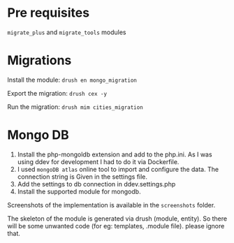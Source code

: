 Pre requisites
==============
`migrate_plus` and `migrate_tools` modules

Migrations
==========
Install the module: `drush en mongo_migration`

Export the migration: `drush cex -y`

Run the migration: `drush mim cities_migration`


Mongo DB
========
1. Install the php-mongoldb extension and add to the php.ini. As I was using ddev for development I had to do it via Dockerfile.
2. I used `mongoDB atlas` online tool to import and configure the data. The connection string is Given in the settings file.
3. Add the settings to db connection in ddev.settings.php
4. Install the supported module for mongodb.

Screenshots of the implementation is available in the `screenshots` folder.

The skeleton of the module is generated via drush (module, entity). So there will be some unwanted code (for eg: templates, .module file). please ignore that.
